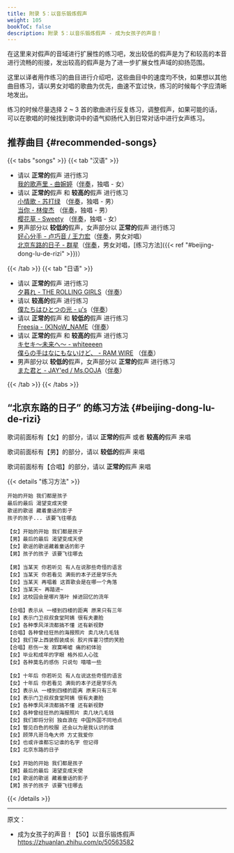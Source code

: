 ```yaml
---
title: 附录 5：以音乐锻炼假声
weight: 105
bookToC: false
description: 附录 5：以音乐锻炼假声 - 成为女孩子的声音！
---
```


在这里来对假声的音域进行扩展性的练习吧，发出较低的假声是为了和较高的本音进行流畅的衔接，发出较高的假声是为了进一步扩展女性声域的抑扬范围。

这里以译者用作练习的曲目进行介绍吧，这些曲目中的速度均不快，如果想以其他曲目练习，请以男女对唱的歌曲为优先，曲速不宜过快，练习的时候每个字应清晰地发出。

练习的时候尽量选择 2 ~ 3 首的歌曲进行反复练习，调整假声，如果可能的话，可以在歌唱的时候找到歌词中的语气抑扬代入到日常对话中进行女声练习。

## 推荐曲目 {#recommended-songs}

{{< tabs "songs" >}}
{{< tab "汉语" >}}

- 请以 **正常的**假声 进行练习\
  [我的歌声里 - 曲婉婷](https://youtu.be/w0dMz8RBG7g)（[伴奏](https://youtu.be/ik2hFMD0bKE)，独唱 - 女）
- 请以 **正常的**假声 和 **较高的**假声 进行练习\
  [小情歌 - 苏打绿](https://youtu.be/in8NNzwFa-s) （[伴奏](https://youtu.be/m4gPW7IcXUU)，独唱 - 男）\
  [当你 - 林俊杰](https://youtu.be/aFd8EluIJV8) （[伴奏](https://youtu.be/Y6SBN0w0ggc)，独唱 - 男） \
  [樱花草 - Sweety](https://youtu.be/vYcl7cw8gWo) （[伴奏](https://youtu.be/AEVVtC2qtbo)，独唱 - 女）
- 男声部分以 **较低的**假声，女声部分以 **正常的**假声 进行练习\
  [好心分手 - 卢巧音 / 王力宏](https://youtu.be/v04DzjzSb5w)（[伴奏](https://youtu.be/fx2CZPHnJN4)，男女对唱）\
  [北京东路的日子 - 群星](https://youtu.be/8xkTYWRLQBc)（[伴奏](https://youtu.be/FKc50iAnuMs)，男女对唱，[练习方法]({{< ref "#beijing-dong-lu-de-rizi" >}})）

{{< /tab >}}
{{< tab "日语" >}}

- 请以 **正常的**假声 进行练习\
  [夕暮れ - THE ROLLING GIRLS](https://youtu.be/kT42y5x58nw)（[伴奏](https://youtu.be/LhOvttIcEmo)）
- 请以 **较高的**假声 进行练习\
  [僕たちはひとつの光 - μ's](https://youtu.be/RcYtUeu4EqQ)（[伴奏](https://youtu.be/dYwV2QuwJnE)）
- 请以 **正常的**假声 和 **较低的**假声 进行练习\
  [Freesia - (K)NoW_NAME](https://youtu.be/0RpfxB4CkDg)（[伴奏](https://youtu.be/XUmw9Vx4mbw)）
- 请以 **正常的**假声 和 **较高的**假声 进行练习\
  [キセキ～未来へ～ - whiteeeen](https://youtu.be/RbdJwV7wFr4)\
  [僕らの手はなにもないけど、 - RAM WIRE](https://youtu.be/TXpGWhdwXuo) （[伴奏](https://youtu.be/O5A4DkNOEdg)）
- 男声部分以 **较低的**假声，女声部分以 **正常的**假声 进行练习\
  [また君と - JAY'ed / Ms.OOJA](https://youtu.be/nWziQCs0uVc)（[伴奏](https://youtu.be/8vhnA4146mM)）

{{< /tab >}}
{{< /tabs >}}

## “北京东路的日子” 的练习方法 {#beijing-dong-lu-de-rizi}

歌词前面标有【女】的部分，请以 **正常的**假声 或者 **较高的**假声 来唱

歌词前面标有【男】的部分，请以 **较低的**假声 来唱

歌词前面标有【合唱】的部分，请以 **正常的**假声 来唱

{{< details "练习方法" >}}

```quote
开始的开始 我们都是孩子
最后的最后 渴望变成天使
歌谣的歌谣 藏着童话的影子
孩子的孩子... 该要飞往哪去

【女】开始的开始 我们都是孩子
【男】最后的最后 渴望变成天使
【女】歌谣的歌谣藏着童话的影子
【男】孩子的孩子 该要飞往哪去

【男】当某天 你若听见 有人在说那些奇怪的语言
【女】当某天 你若看见 满街的本子还是学乐先
【女】当某天 再唱着 这首歌会是在哪一个角落
【女】当某天~ 再踏进~
【女】这校园会是哪片落叶 掉进回忆的流年

【合唱】表示从 一楼到四楼的距离 原来只有三年
【女】表示门卫叔叔食堂阿姨 很有夫妻脸
【女】各种季风洋流都搞不懂 还有新视野
【合唱】各种曾经狂热的海报照片 卖几块几毛钱
【女】我们穿上西装假装成长 胶片挥霍习惯的笑脸
【合唱】悲伤一发 寂寞唏嘘 痛的初体验
【女】毕业和成年的字眼 格外扣人心弦
【女】各种莫名的感伤 只说句 嘻嘻一些

【女】十年后 你若听见 有人在说这些奇怪的语言
【女】十年后 你若看见 满街的本子还是学乐先
【女】表示从 一楼到四楼的距离 原来只有三年
【女】表示门卫叔叔食堂阿姨 很有夫妻脸
【女】各种季风洋流都搞不懂 还有新视野
【女】各种曾经狂热的海报照片 卖几块几毛钱
【女】我们即将分别 独自浪在 中国外国不同地点
【女】瞥见白色的校服 还会以为是我认识的谁
【女】顾萍凡哥乌龟大师 方丈我爱你
【女】也或许谁都忘记谁的名字 但记得
【女】北京东路的日子

【女】开始的开始 我们都是孩子
【男】最后的最后 渴望变成天使
【女】歌谣的歌谣 藏着童话的影子
【男】孩子的孩子 该要飞往哪去
```

{{< /details >}}

---

原文：

- 成为女孩子的声音！【50】以音乐锻炼假声\
  <https://zhuanlan.zhihu.com/p/50563582>
